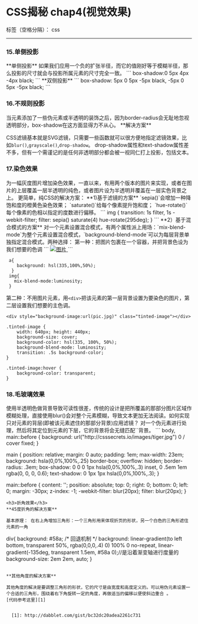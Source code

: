 ﻿# CSS揭秘 chap4(视觉效果)

标签（空格分隔）： css

---
<h3>15.单侧投影</h3>
**单侧投影**
如果我们应用一个负的扩张半径，而它的值刚好等于模糊半径，那么投影的尺寸就会与投影所属元素的尺寸完全一致。
```
box-shadow:0 5px 4px -4px black;
```
**双侧投影**
```
box-shadow: 5px 0 5px -5px black,
           -5px 0 5px -5px black;
```
<h3>16.不规则投影</h3>
当元素添加了一些伪元素或半透明的装饰之后，因为border-radius会无耻地忽视透明部分，box-shadow在这方面显得力不从心。
**解决方案**

CSS滤镜基本就是SVG滤镜，只需要一些函数就可以很方便地指定滤镜效果，比如`blur()`,`grayscale()`,`drop-shadow`。
drop-shadow属性和text-shadow属性差不多，但有一个需谨记的是任何非透明部分都会被一视同仁打上投影，包括文本。
<h3>17.染色效果</h3>
为一幅灰度图片增加染色效果，一直以来，有用两个版本的图片来实现，或者在图片的上层覆盖一层半透明的纯色，或者图片设为半透明并覆盖在一层实色背景之上。
更简单，纯CSS的解决方案：
**1)基于滤镜的方案**
`sepia()`会增加一种降饱和度的橙黄色染色效果；
`saturate()`给每个像素提升饱和度；
`hue-rotate()`每个像素的色相以指定的度数进行偏移。
```
img {
	transition: 1s filter, 1s -webkit-filter;
	filter: sepia() saturate(4) hue-rotate(295deg);
}
```
**2）基于混合模式的方案**
对一个元素设置混合模式，有两个属性派上用场：`mix-blend-mode`为整个元素设置混合模式，`background-blend-mode`可以为每层背景单独指定混合模式。两种选择：
第一种：把图片包裹在一个容器，并把背景色设为我们想要的色调
```
<a href="#someting">
  <img src="pic.jpg"  alt="图片" />
</a>
```

```
 a{
    background: hsl(335,100%,50%);
  }
 img{
   mix-blend-mode:luminosity;
 }
```
第二种：不用图片元素，用`<div>`把该元素的第一层背景设置为要染色的图片，第二层设置我们想要的主色调。
```
<div style="background-image:url(pic.jpg)" class="tinted-image"></div>
```
```
.tinted-image {
	width: 640px; height: 440px;
	background-size: cover;
	background-color: hsl(335, 100%, 50%);
	background-blend-mode: luminosity;
	transition: .5s background-color;
}

.tinted-image:hover {
	background-color: transparent;
}
```
<h3>18.毛玻璃效果</h3>
使用半透明色做背景导致可读性很差，传统的设计是把所覆盖的那部分图片区域作模糊处理，直接使用blur()会对整个元素模糊，导致文本更加无法阅读。如何实现只对元素的背层(即被该元素遮住的那部分背景)应用滤镜？
  对一个伪元素进行处理，然后将其定位到元素的下层，它的背景将会无缝匹配`<body>`背景。
```
  body, main::before {
	background: url("http://csssecrets.io/images/tiger.jpg") 0 / cover fixed;
}

main {
	position: relative;
	margin: 0 auto;
	padding: 1em;
	max-width: 23em;
	background: hsla(0,0%,100%,.25) border-box;
	overflow: hidden;
	border-radius: .3em;
	box-shadow: 0 0 0 1px hsla(0,0%,100%,.3) inset,
	            0 .5em 1em rgba(0, 0, 0, 0.6);
	text-shadow: 0 1px 1px hsla(0,0%,100%,.3);
}

main::before {
	content: '';
	position: absolute;
	top: 0; right: 0; bottom: 0; left: 0;
	margin: -30px;
	z-index: -1;
	-webkit-filter: blur(20px);
	filter: blur(20px);
}
```
<h3>折角效果</h3>
**45度折角的解决方案**

基本原理： 在右上角增加三角形：一个三角形用来体现折页的形状，另一个白色的三角形遮住元素的一角
```
div{
	background: #58a; /* 回退机制  */
	background:
		linear-gradient(to left bottom, transparent 50%, rgba(0,0,0,.4) 0) 100% 0 no-repeat,
		linear-gradient(-135deg, transparent 1.5em, #58a 0);//是沿着渐变轴进行度量的
	background-size: 2em 2em, auto;
}
```

**其他角度的解决方案**

其他角度的解决是要调整三角形的形状，它的尺寸是由宽度和高度定义的。可以用伪元素设置一个合适的三角形，围绕着右下角旋转一定的角度，再做适当的偏移以便使斜边重合 。
[代码参考这里][1]


  [1]: http://dabblet.com/gist/bc32dc20adea2261c731